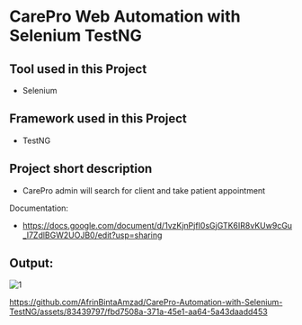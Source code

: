 # CarePro Web Automation with Selenium TestNG

## Tool used in this Project
- Selenium
## Framework used in this Project
- TestNG

## Project short description
- CarePro admin will search for client and take patient appointment

Documentation:
- https://docs.google.com/document/d/1vzKjnPjfI0sGjGTK6IR8vKUw9cGu_I7ZdlBGW2UOJB0/edit?usp=sharing


## Output:

![1](https://github.com/AfrinBintaAmzad/CarePro-Automation-with-Selenium-TestNG/assets/83439797/b04cbabe-ba05-44ac-9d97-f6255c181aff)


https://github.com/AfrinBintaAmzad/CarePro-Automation-with-Selenium-TestNG/assets/83439797/fbd7508a-371a-45e1-aa64-5a43daadd453

